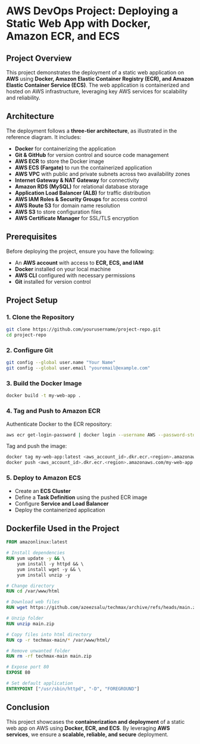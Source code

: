 

# **AWS DevOps Project: Deploying a Static Web App with Docker, Amazon ECR, and ECS**  

## **Project Overview**  
This project demonstrates the deployment of a static web application on **AWS** using **Docker, Amazon Elastic Container Registry (ECR), and Amazon Elastic Container Service (ECS)**. The web application is containerized and hosted on AWS infrastructure, leveraging key AWS services for scalability and reliability.  

## **Architecture**  
The deployment follows a **three-tier architecture**, as illustrated in the reference diagram. It includes:  

- **Docker** for containerizing the application  
- **Git & GitHub** for version control and source code management  
- **AWS ECR** to store the Docker image  
- **AWS ECS (Fargate)** to run the containerized application  
- **AWS VPC** with public and private subnets across two availability zones  
- **Internet Gateway & NAT Gateway** for connectivity  
- **Amazon RDS (MySQL)** for relational database storage  
- **Application Load Balancer (ALB)** for traffic distribution  
- **AWS IAM Roles & Security Groups** for access control  
- **AWS Route 53** for domain name resolution  
- **AWS S3** to store configuration files  
- **AWS Certificate Manager** for SSL/TLS encryption  

## **Prerequisites**  
Before deploying the project, ensure you have the following:  
- An **AWS account** with access to **ECR, ECS, and IAM**  
- **Docker** installed on your local machine  
- **AWS CLI** configured with necessary permissions  
- **Git** installed for version control  

## **Project Setup**  

### **1. Clone the Repository**  
```bash
git clone https://github.com/yourusername/project-repo.git  
cd project-repo  
```

### **2. Configure Git**  
```bash
git config --global user.name "Your Name"  
git config --global user.email "youremail@example.com"  
```

### **3. Build the Docker Image**  
```bash
docker build -t my-web-app .  
```

### **4. Tag and Push to Amazon ECR**  
Authenticate Docker to the ECR repository:  
```bash
aws ecr get-login-password | docker login --username AWS --password-stdin <aws_account_id>.dkr.ecr.<region>.amazonaws.com  
```

Tag and push the image:  
```bash
docker tag my-web-app:latest <aws_account_id>.dkr.ecr.<region>.amazonaws.com/my-web-app  
docker push <aws_account_id>.dkr.ecr.<region>.amazonaws.com/my-web-app  
```

### **5. Deploy to Amazon ECS**  
- Create an **ECS Cluster**  
- Define a **Task Definition** using the pushed ECR image  
- Configure **Service and Load Balancer**  
- Deploy the containerized application  

## **Dockerfile Used in the Project**  
```dockerfile
FROM amazonlinux:latest  

# Install dependencies  
RUN yum update -y && \  
    yum install -y httpd && \  
    yum install wget -y && \  
    yum install unzip -y  

# Change directory  
RUN cd /var/www/html  

# Download web files  
RUN wget https://github.com/azeezsalu/techmax/archive/refs/heads/main.zip  

# Unzip folder  
RUN unzip main.zip  

# Copy files into html directory  
RUN cp -r techmax-main/* /var/www/html/  

# Remove unwanted folder  
RUN rm -rf techmax-main main.zip  

# Expose port 80  
EXPOSE 80  

# Set default application  
ENTRYPOINT ["/usr/sbin/httpd", "-D", "FOREGROUND"]  
```

## **Conclusion**  
This project showcases the **containerization and deployment** of a static web app on AWS using **Docker, ECR, and ECS**. By leveraging **AWS services**, we ensure a **scalable, reliable, and secure** deployment.  


